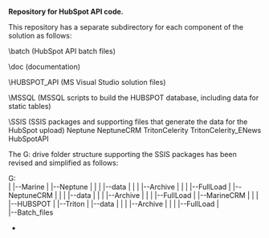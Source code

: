 **Repository for HubSpot API code.**

This repository has a separate subdirectory for each component of the solution as follows:

\batch (HubSpot API batch files)

\doc (documentation)

\HUBSPOT_API (MS Visual Studio solution files)
  
\MSSQL (MSSQL scripts to build the HUBSPOT database, including data for static tables)
  
\SSIS (SSIS packages and supporting files that generate the data for the HubSpot upload)
  Neptune
  NeptuneCRM
  TritonCelerity
  TritonCelerity_ENews
  HubSpotAPI


The G: drive folder structure supporting the SSIS packages has been revised and simplified as follows:

G:\
|
|--Marine
   |
   |--Neptune
   |  |
   |  |--data
   |     |
   |     |--Archive
   |     |
   |     |--FullLoad
   |
   |--NeptuneCRM
   |  |
   |  |--data
   |     |
   |     |--Archive
   |     |
   |     |--FullLoad
   |
   |--MarineCRM 
   |  |
   |  |--HUBSPOT
   |
   |--Triton
      |
      |--data
      |  |
      |  |--Archive
      |  |
      |  |--FullLoad
      |  
      |--Batch_files


*
